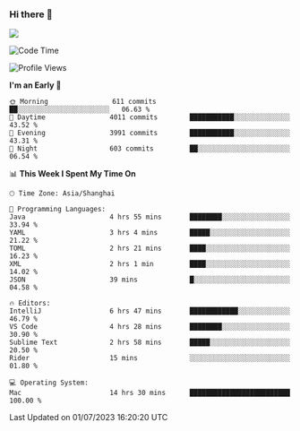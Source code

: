 ### Hi there 👋

<!--
**JJAYCHEN1e/jjaychen1e** is a ✨ _special_ ✨ repository because its `README.md` (this file) appears on your GitHub profile.

Here are some ideas to get you started:

- 🔭 I’m currently working on ...
- 🌱 I’m currently learning ...
- 👯 I’m looking to collaborate on ...
- 🤔 I’m looking for help with ...
- 💬 Ask me about ...
- 📫 How to reach me: ...
- 😄 Pronouns: ...
- ⚡ Fun fact: ...
-->

[![](https://github-readme-stats.vercel.app/api?username=jjaychen1e&show_icons=true)](https://github.com/jjaychen1e/github-readme-stats?count_private=true)

<!--START_SECTION:waka-->
![Code Time](http://img.shields.io/badge/Code%20Time-777%20hrs%204%20mins-blue)

![Profile Views](http://img.shields.io/badge/Profile%20Views-3-blue)

**I'm an Early 🐤** 

```text
🌞 Morning                611 commits         ██░░░░░░░░░░░░░░░░░░░░░░░   06.63 % 
🌆 Daytime                4011 commits        ███████████░░░░░░░░░░░░░░   43.52 % 
🌃 Evening                3991 commits        ███████████░░░░░░░░░░░░░░   43.31 % 
🌙 Night                  603 commits         ██░░░░░░░░░░░░░░░░░░░░░░░   06.54 % 
```


📊 **This Week I Spent My Time On** 

```text
🕑︎ Time Zone: Asia/Shanghai

💬 Programming Languages: 
Java                     4 hrs 55 mins       ████████░░░░░░░░░░░░░░░░░   33.94 % 
YAML                     3 hrs 4 mins        █████░░░░░░░░░░░░░░░░░░░░   21.22 % 
TOML                     2 hrs 21 mins       ████░░░░░░░░░░░░░░░░░░░░░   16.23 % 
XML                      2 hrs 1 min         ████░░░░░░░░░░░░░░░░░░░░░   14.02 % 
JSON                     39 mins             █░░░░░░░░░░░░░░░░░░░░░░░░   04.58 % 

🔥 Editors: 
IntelliJ                 6 hrs 47 mins       ████████████░░░░░░░░░░░░░   46.79 % 
VS Code                  4 hrs 28 mins       ████████░░░░░░░░░░░░░░░░░   30.90 % 
Sublime Text             2 hrs 58 mins       █████░░░░░░░░░░░░░░░░░░░░   20.50 % 
Rider                    15 mins             ░░░░░░░░░░░░░░░░░░░░░░░░░   01.80 % 

💻 Operating System: 
Mac                      14 hrs 30 mins      █████████████████████████   100.00 % 
```


 Last Updated on 01/07/2023 16:20:20 UTC
<!--END_SECTION:waka-->
